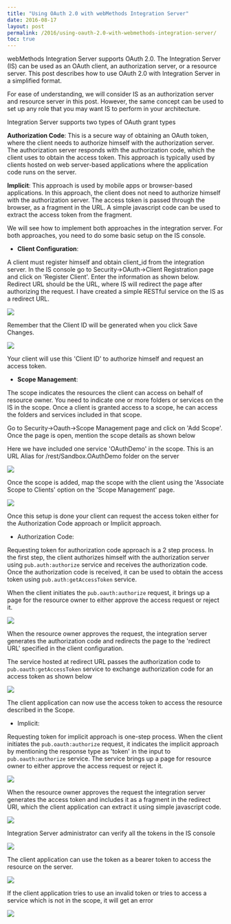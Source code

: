 ```yaml
---
title: "Using OAuth 2.0 with webMethods Integration Server"
date: 2016-08-17
layout: post
permalink: /2016/using-oauth-2.0-with-webmethods-integration-server/
toc: true
---
```


webMethods Integration Server supports OAuth 2.0. The Integration Server (IS) can be used as an OAuth client, an authorization server, or a resource server. This post describes how to use OAuth 2.0 with Integration Server in a simplified format.

For ease of understanding, we will consider IS as an authorization server and resource server in this post. However, the same concept can be used to set up any role that you may want IS to perform in your architecture.

Integration Server supports two types of OAuth grant types

**Authorization Code**:
This is a secure way of obtaining an OAuth token, where the client needs to authorize himself with the authorization server. The authorization server responds with the authorization code, which the client uses to obtain the access token. This approach is typically used by clients hosted on web server-based applications where the application code runs on the server. 

**Implicit**: 
This approach is used by mobile apps or browser-based applications. In this approach, the client does not need to authorize himself with the authorization server. The access token is passed through the browser, as a fragment in the URL. A simple javascript code can be used to extract the access token from the fragment. 

We will see how to implement both approaches in the integration server. For both approaches, you need to do some basic setup on the IS console.

- **Client Configuration**:

A client must register himself and obtain client_id from the integration server.  In the IS console go to Security->OAuth->Client Registration page and click on 'Register Client'. Enter the information as shown below.
Redirect URL should be the URL, where IS will redirect the page after authorizing the request. I have created a simple RESTful service on the IS as a redirect URL.


![](/img/2016/OAuth_1.PNG)


Remember that the Client ID will be generated when you click Save Changes.

![](/img/2016/OAuth_2.PNG)

Your client will use this 'Client ID' to authorize himself and request an access token.

- **Scope Management**:

The scope indicates the resources the client can access on behalf of resource owner. You need to indicate one or more folders or services on the IS in the scope. Once a client is granted access to a scope, he can access the folders and services included in that scope.

Go to Security->Oauth->Scope Management page and click on 'Add Scope'. Once the page is open, mention the scope details as shown below

Here we have included one service 'OAuthDemo' in the scope. This is an URL Alias for /rest/Sandbox.OAuthDemo folder on the server

![](/img/2016/OAuth_3.PNG)



Once the scope is added, map the scope with the client using the 'Associate Scope to Clients' option on the 'Scope Management' page.

![](/img/2016/OAuth_4.PNG)


Once this setup is done your client can request the access token either for the Authorization Code approach or Implicit approach.

- Authorization Code:

Requesting token for authorization code approach is a 2 step process. In the first step, the client authorizes himself with the authorization server using `pub.auth:authorize` service and receives the authorization code. Once the authorization code is received, it can be used to obtain the access token using `pub.auth:getAccessToken` service.


When the client initiates the `pub.oauth:authorize` request, it brings up a page for the resource owner to either approve the access request or reject it. 

![](/img/2016/OAuth_5.PNG)

When the resource owner approves the request, the integration server generates the authorization code and redirects the page to the 'redirect URL' specified in the client configuration.  

The service hosted at redirect URL passes the authorization code to `pub.oauth:getAccessToken` service to exchange authorization code for an access token as shown below

![](/img/2016/OAuth_6.PNG)

The client application can now use the access token to access the resource described in the Scope.

- Implicit:

Requesting token for implicit approach is one-step process. 
When the client initiates the `pub.oauth:authorize` request, it indicates the implicit approach by mentioning the response type as 'token' in the input to `pub.oauth:authorize` service. The service brings up a page for resource owner to either approve the access request or reject it.  

![](/img/2016/OAuth_7.PNG)

When the resource owner approves the request the integration server generates the access token and includes it as a fragment in the redirect URI, which the client application can extract it using simple javascript code. 

![](/img/2016/OAuth_8.PNG)
 
 Integration Server administrator can verify all the tokens in the IS console

![](/img/2016/OAuth_9.PNG)


The client application can use the token as a bearer token to access the resource on the server. 

![](/img/2016/OAuth_10.PNG)


If the client application tries to use an invalid token or tries to access a service which is not in the scope, it will get an error

![](/img/2016/OAuth_11.PNG)






